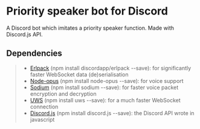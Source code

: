 # Priority speaker bot for Discord

A Discord bot which imitates a priority speaker function. Made with Discord.js API.

## Dependencies

> -   [Erlpack](https://github.com/hammerandchisel/erlpack) (npm install discordapp/erlpack --save): for significantly faster WebSocket data (de)serialisation
> -   [Node-opus](https://www.npmjs.com/package/node-opus) (npm install node-opus --save): for voice support
> -   [Sodium](https://www.npmjs.com/package/sodium) (npm install sodium --save): for faster voice packet encryption and decryption
> -   [UWS](https://www.npmjs.com/package/uws) (npm install uws --save): for a much faster WebSocket connection
> -   [Discord.js](https://www.npmjs.com/package/discord.js) (npm install discord.js --save): the Discord API wrote in javascript
